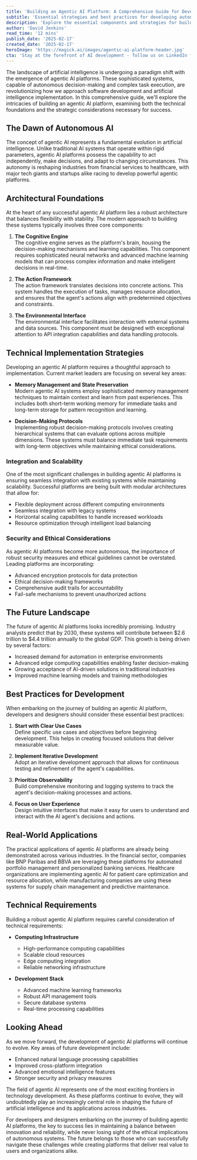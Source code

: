 ```yaml
---
title: 'Building an Agentic AI Platform: A Comprehensive Guide for Developers and Designers'
subtitle: 'Essential strategies and best practices for developing autonomous AI systems'
description: 'Explore the essential components and strategies for building successful agentic AI platforms. From architectural foundations to implementation strategies, learn how to create autonomous AI systems that balance innovation with reliability while maintaining ethical considerations.'
author: 'David Jenkins'
read_time: '12 mins'
publish_date: '2025-02-17'
created_date: '2025-02-17'
heroImage: 'https://magick.ai/images/agentic-ai-platform-header.jpg'
cta: 'Stay at the forefront of AI development - follow us on LinkedIn for regular updates on agentic AI and emerging technologies that are shaping the future of autonomous systems.'
---
```


The landscape of artificial intelligence is undergoing a paradigm shift with the emergence of agentic AI platforms. These sophisticated systems, capable of autonomous decision-making and complex task execution, are revolutionizing how we approach software development and artificial intelligence implementation. In this comprehensive guide, we'll explore the intricacies of building an agentic AI platform, examining both the technical foundations and the strategic considerations necessary for success.

## The Dawn of Autonomous AI

The concept of agentic AI represents a fundamental evolution in artificial intelligence. Unlike traditional AI systems that operate within rigid parameters, agentic AI platforms possess the capability to act independently, make decisions, and adapt to changing circumstances. This autonomy is reshaping industries from financial services to healthcare, with major tech giants and startups alike racing to develop powerful agentic platforms.

## Architectural Foundations

At the heart of any successful agentic AI platform lies a robust architecture that balances flexibility with stability. The modern approach to building these systems typically involves three core components:

1. **The Cognitive Engine**  
   The cognitive engine serves as the platform's brain, housing the decision-making mechanisms and learning capabilities. This component requires sophisticated neural networks and advanced machine learning models that can process complex information and make intelligent decisions in real-time.

2. **The Action Framework**  
   The action framework translates decisions into concrete actions. This system handles the execution of tasks, manages resource allocation, and ensures that the agent's actions align with predetermined objectives and constraints.

3. **The Environmental Interface**  
   The environmental interface facilitates interaction with external systems and data sources. This component must be designed with exceptional attention to API integration capabilities and data handling protocols.

## Technical Implementation Strategies

Developing an agentic AI platform requires a thoughtful approach to implementation. Current market leaders are focusing on several key areas:

- **Memory Management and State Preservation**  
  Modern agentic AI systems employ sophisticated memory management techniques to maintain context and learn from past experiences. This includes both short-term working memory for immediate tasks and long-term storage for pattern recognition and learning.

- **Decision-Making Protocols**  
  Implementing robust decision-making protocols involves creating hierarchical systems that can evaluate options across multiple dimensions. These systems must balance immediate task requirements with long-term objectives while maintaining ethical considerations.

### Integration and Scalability

One of the most significant challenges in building agentic AI platforms is ensuring seamless integration with existing systems while maintaining scalability. Successful platforms are being built with modular architectures that allow for:

- Flexible deployment across different computing environments
- Seamless integration with legacy systems
- Horizontal scaling capabilities to handle increased workloads
- Resource optimization through intelligent load balancing

### Security and Ethical Considerations

As agentic AI platforms become more autonomous, the importance of robust security measures and ethical guidelines cannot be overstated. Leading platforms are incorporating:

- Advanced encryption protocols for data protection
- Ethical decision-making frameworks
- Comprehensive audit trails for accountability
- Fail-safe mechanisms to prevent unauthorized actions

## The Future Landscape

The future of agentic AI platforms looks incredibly promising. Industry analysts predict that by 2030, these systems will contribute between $2.6 trillion to $4.4 trillion annually to the global GDP. This growth is being driven by several factors:

- Increased demand for automation in enterprise environments
- Advanced edge computing capabilities enabling faster decision-making
- Growing acceptance of AI-driven solutions in traditional industries
- Improved machine learning models and training methodologies

## Best Practices for Development

When embarking on the journey of building an agentic AI platform, developers and designers should consider these essential best practices:

1. **Start with Clear Use Cases**  
   Define specific use cases and objectives before beginning development. This helps in creating focused solutions that deliver measurable value.

2. **Implement Iterative Development**  
   Adopt an iterative development approach that allows for continuous testing and refinement of the agent's capabilities.

3. **Prioritize Observability**  
   Build comprehensive monitoring and logging systems to track the agent's decision-making processes and actions.

4. **Focus on User Experience**  
   Design intuitive interfaces that make it easy for users to understand and interact with the AI agent's decisions and actions.

## Real-World Applications

The practical applications of agentic AI platforms are already being demonstrated across various industries. In the financial sector, companies like BNP Paribas and BBVA are leveraging these platforms for automated portfolio management and personalized banking services. Healthcare organizations are implementing agentic AI for patient care optimization and resource allocation, while manufacturing companies are using these systems for supply chain management and predictive maintenance.

## Technical Requirements

Building a robust agentic AI platform requires careful consideration of technical requirements:

- **Computing Infrastructure**  
  - High-performance computing capabilities
  - Scalable cloud resources
  - Edge computing integration
  - Reliable networking infrastructure

- **Development Stack**  
  - Advanced machine learning frameworks
  - Robust API management tools
  - Secure database systems
  - Real-time processing capabilities

## Looking Ahead

As we move forward, the development of agentic AI platforms will continue to evolve. Key areas of future development include:

- Enhanced natural language processing capabilities
- Improved cross-platform integration
- Advanced emotional intelligence features
- Stronger security and privacy measures

The field of agentic AI represents one of the most exciting frontiers in technology development. As these platforms continue to evolve, they will undoubtedly play an increasingly central role in shaping the future of artificial intelligence and its applications across industries.

For developers and designers embarking on the journey of building agentic AI platforms, the key to success lies in maintaining a balance between innovation and reliability, while never losing sight of the ethical implications of autonomous systems. The future belongs to those who can successfully navigate these challenges while creating platforms that deliver real value to users and organizations alike.